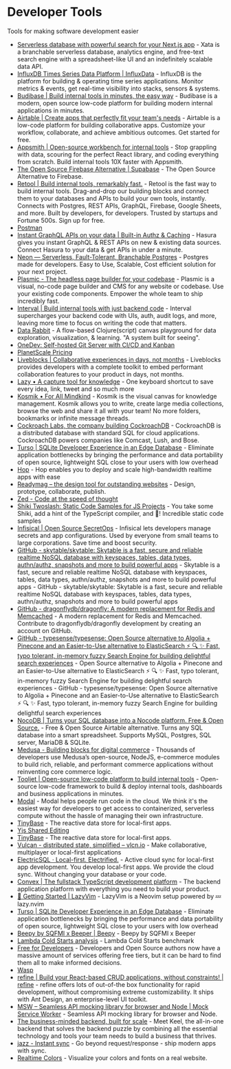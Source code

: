 # Developer Tools

Tools for making software development easier

- [Serverless database with powerful search for your Next.js app](https://xata.io) - Xata is a branchable serverless database, analytics engine, and free-text search engine with a spreadsheet-like UI and an indefinitely scalable data API.
- [InfluxDB Times Series Data Platform | InfluxData](http://influxdata.com) - InfluxDB is the platform for building & operating time series applications. Monitor metrics & events, get real-time visibility into stacks, sensors & systems.
- [Budibase | Build internal tools in minutes, the easy way](https://budibase.com) - Budibase is a modern, open source low-code platform for building modern internal applications in minutes.
- [Airtable | Create apps that perfectly fit your team's needs](https://airtable.com) - Airtable is a low-code platform for building collaborative apps. Customize your workflow, collaborate, and achieve ambitious outcomes. Get started for free.
- [Appsmith | Open-source workbench for internal tools](https://www.appsmith.com) - Stop grappling with data, scouring for the perfect React library, and coding everything from scratch. Build internal tools 10X faster with Appsmith.
- [The Open Source Firebase Alternative | Supabase](https://supabase.com) - The Open Source Alternative to Firebase.
- [Retool | Build internal tools, remarkably fast.](https://retool.com) - Retool is the fast way to build internal tools. Drag-and-drop our building blocks and connect them to your databases and APIs to build your own tools, instantly. Connects with Postgres, REST APIs, GraphQL, Firebase, Google Sheets, and more.  Built by developers, for developers. Trusted by startups and Fortune 500s. Sign up for free.
- [Postman](http://postman.com)
- [Instant GraphQL APIs on your data | Built-in Authz & Caching](http://hasura.io) - Hasura gives you instant GraphQL & REST APIs on new & existing data sources. Connect Hasura to your data & get APIs in under a minute.
- [Neon — Serverless, Fault-Tolerant, Branchable Postgres](https://neon.tech) - Postgres made for developers. Easy to Use, Scalable, Cost efficient solution for your next project.
- [Plasmic - The headless page builder for your codebase](https://www.plasmic.app/) - Plasmic is a visual, no-code page builder and CMS for any website or codebase. Use your existing code components. Empower the whole team to ship incredibly fast.
- [Interval | Build internal tools with just backend code](https://interval.com/) - Interval supercharges your backend code with UIs, auth, audit logs, and more, leaving more time to focus on writing the code that matters.
- [Data Rabbit](https://www.datarabbit.com/) - A flow-based Clojure(script) canvas playground for data exploration, visualization, & learning.     "A system built for seeing".
- [OneDev: Self-hosted Git Server with CI/CD and Kanban](https://onedev.io/)
- [PlanetScale Pricing](https://planetscale.com/pricing)
- [Liveblocks | Collaborative experiences in days, not months](https://liveblocks.io/) - Liveblocks provides developers with a complete toolkit to embed performant collaboration features to your product in days, not months.
- [Lazy • A capture tool for knowledge](https://lazy.so) - One keyboard shortcut to save every idea, link, tweet and so much more
- [Kosmik • For All Mindkind](https://lithium.paris/) - Kosmik is the visual canvas for knowledge management. Kosmik allows you to write, create large media collections, browse the web and share it all with your team! No more folders, bookmarks or infinite message threads.
- [Cockroach Labs, the company building CockroachDB](https://www.cockroachlabs.com) - CockroachDB is a distributed database with standard SQL for cloud applications. CockroachDB powers companies like Comcast, Lush, and Bose.
- [Turso | SQLite Developer Experience in an Edge Database](https://turso.tech) - Eliminate application bottlenecks by bringing the performance and data portability of open source, lightweight SQL close to your users with low overhead
- [Hop](https://hop.io/) - Hop enables you to deploy and scale high-bandwidth realtime apps with ease
- [Readymag – the design tool for outstanding websites](https://readymag.com/) - Design, prototype, collaborate, publish.
- [Zed - Code at the speed of thought](https://zed.dev/)
- [Shiki Twoslash: Static Code Samples for JS Projects](https://shikijs.github.io/twoslash/) - You take some Shiki, add a hint of the TypeScript compiler, and 🎉! Incredible static code samples
- [Infisical | Open Source SecretOps](https://infisical.com) - Infisical lets developers manage secrets and app configurations. Used by everyone from small teams to large corporations. Save time and boost security.
- [GitHub - skytable/skytable: Skytable is a fast, secure and reliable realtime NoSQL database with keyspaces, tables, data types, authn/authz, snapshots and more to build powerful apps](https://github.com/skytable/skytable) - Skytable is a fast, secure and reliable realtime NoSQL database with keyspaces, tables, data types, authn/authz, snapshots and more to build powerful apps - GitHub - skytable/skytable: Skytable is a fast, secure and reliable realtime NoSQL database with keyspaces, tables, data types, authn/authz, snapshots and more to build powerful apps
- [GitHub - dragonflydb/dragonfly: A modern replacement for Redis and Memcached](https://github.com/dragonflydb/dragonfly) - A modern replacement for Redis and Memcached. Contribute to dragonflydb/dragonfly development by creating an account on GitHub.
- [GitHub - typesense/typesense: Open Source alternative to Algolia + Pinecone and an Easier-to-Use alternative to ElasticSearch ⚡ 🔍 ✨ Fast, typo tolerant, in-memory fuzzy Search Engine for building delightful search experiences](https://github.com/typesense/typesense) - Open Source alternative to Algolia + Pinecone and an Easier-to-Use alternative to ElasticSearch ⚡ 🔍 ✨ Fast, typo tolerant, in-memory fuzzy Search Engine for building delightful search experiences - GitHub - typesense/typesense: Open Source alternative to Algolia + Pinecone and an Easier-to-Use alternative to ElasticSearch ⚡ 🔍 ✨ Fast, typo tolerant, in-memory fuzzy Search Engine for building delightful search experiences
- [NocoDB | Turns your SQL database into a Nocode platform. Free & Open Source.](https://nocodb.com) - Free & Open Source Airtable alternative. Turns any SQL database into a smart spreadsheet. Supports MySQL, Postgres, SQL server, MariaDB & SQLite.
- [Medusa - Building blocks for digital commerce](https://medusajs.com) - Thousands of developers use Medusa’s open-source, NodeJS, e-commerce modules to build rich, reliable, and performant commerce applications without reinventing core commerce logic.
- [Tooljet | Open-source low-code platform to build internal tools](https://www.tooljet.com) - Open-source low-code framework to build & deploy internal tools, dashboards and business applications in minutes.
- [Modal](https://modal.com) - Modal helps people run code in the cloud. We think it's the easiest way for developers to get access to containerized, serverless compute without the hassle of managing their own infrastructure.
- [TinyBase](https://tinybase.org/) - The reactive data store for local-first apps.
- [Yjs Shared Editing](https://yjs.dev/)
- [TinyBase](https://tinybase.org/) - The reactive data store for local-first apps.
- [Vulcan - distributed state, simplified – vlcn.io](https://vlcn.io/) - Make collaborative, multiplayer or local-first applications
- [ElectricSQL · Local-first. Electrified.](https://electric-sql.com/) - Active cloud sync for local-first app development. You develop local-first apps. We provide the cloud sync. Without changing your database or your code.
- [Convex | The fullstack TypeScript development platform](https://www.convex.dev/) - The backend application platform with everything you need to build your product.
- [🚀 Getting Started | LazyVim](https://lazyvim.github.io/) - LazyVim is a Neovim setup powered by 💤 lazy.nvim
- [Turso | SQLite Developer Experience in an Edge Database](https://turso.tech/) - Eliminate application bottlenecks by bringing the performance and data portability of open source, lightweight SQL close to your users with low overhead
- [Beepy by SQFMI x Beeper | Beepy](https://beepy.sqfmi.com/) - Beepy by SQFMI x Beeper
- [Lambda Cold Starts analysis](https://maxday.github.io/lambda-perf/) - Lambda Cold Starts benchmark
- [Free for Developers](https://free-for.dev/) - Developers and Open Source authors now have a massive amount of services offering free tiers, but it can be hard to find them all to make informed decisions.
- [Wasp](https://wasp-lang.dev/)
- [refine | Build your React-based CRUD applications, without constraints! | refine](https://refine.dev/) - refine offers lots of out-of-the box functionality for rapid development, without compromising extreme customizability. It ships with Ant Design, an enterprise-level UI toolkit.
- [MSW – Seamless API mocking library for browser and Node | Mock Service Worker](https://mswjs.io/) - Seamless API mocking library for browser and Node.
- [The business-minded backend, built for scale](https://keel.so/) - Meet Keel, the all-in-one backend that solves the backend puzzle by combining all the essential technology and tools your team needs to build a business that thrives.
- [jazz - Instant sync](https://jazz.tools/) - Go beyond request/response - ship modern apps with sync.
- [Realtime Colors](https://www.realtimecolors.com) - Visualize your colors and fonts on a real website.